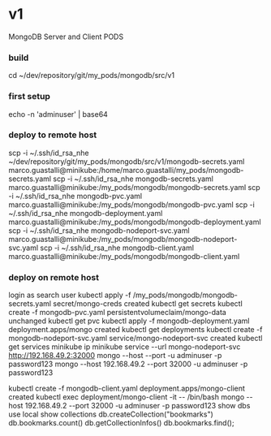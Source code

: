 # v1
MongoDB Server and Client PODS

### build
cd ~/dev/repository/git/my_pods/mongodb/src/v1

### first setup
echo -n 'adminuser' | base64

### deploy to remote host
scp -i ~/.ssh/id_rsa_nhe ~/dev/repository/git/my_pods/mongodb/src/v1/mongodb-secrets.yaml marco.guastalli@minikube:/home/marco.guastalli/my_pods/mongodb-secrets.yaml
scp -i ~/.ssh/id_rsa_nhe mongodb-secrets.yaml marco.guastalli@minikube:/my_pods/mongodb/mongodb-secrets.yaml
scp -i ~/.ssh/id_rsa_nhe mongodb-pvc.yaml marco.guastalli@minikube:/my_pods/mongodb/mongodb-pvc.yaml
scp -i ~/.ssh/id_rsa_nhe mongodb-deployment.yaml marco.guastalli@minikube:/my_pods/mongodb/mongodb-deployment.yaml
scp -i ~/.ssh/id_rsa_nhe mongodb-nodeport-svc.yaml marco.guastalli@minikube:/my_pods/mongodb/mongodb-nodeport-svc.yaml
scp -i ~/.ssh/id_rsa_nhe mongodb-client.yaml marco.guastalli@minikube:/my_pods/mongodb/mongodb-client.yaml

### deploy on remote host
login as search user
kubectl apply -f /my_pods/mongodb/mongodb-secrets.yaml
        secret/mongo-creds created
  kubectl get secrets
kubectl create -f mongodb-pvc.yaml
        persistentvolumeclaim/mongo-data unchanged
  kubectl get pvc
kubectl apply -f mongodb-deployment.yaml
        deployment.apps/mongo created
kubectl get deployments
kubectl create -f mongodb-nodeport-svc.yaml
        service/mongo-nodeport-svc created
kubectl get services
minikube ip
minikube service --url mongo-nodeport-svc
        http://192.168.49.2:32000
mongo --host <ip> --port <port of nodeport svc> -u adminuser -p password123
mongo --host 192.168.49.2 --port 32000 -u adminuser -p password123

kubectl create -f mongodb-client.yaml
        deployment.apps/mongo-client created
kubectl exec deployment/mongo-client -it -- /bin/bash
        mongo --host 192.168.49.2 --port 32000 -u adminuser -p password123
        show dbs
        use local
        show collections
        db.createCollection("bookmarks")
        db.bookmarks.count()
        db.getCollectionInfos()
        db.bookmarks.find();